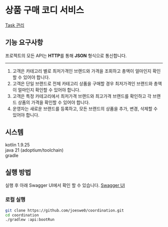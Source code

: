 # 상품 구매 코디 서비스
[Task 관리](./task.md)
## 기능 요구사항

프로젝트의 모든 API는 **HTTP**를 통해 **JSON** 형식으로 통신합니다.

--- 
1. 고객은 카테고리 별로 최저가격인 브랜드와 가격을 조회하고 총액이 얼마인지 확인할 수 있어야 합니다.
2. 고객은 단일 브랜드로 전체 카테고리 상품을 구매할 경우 최저가격인 브랜드와 총액이 얼마인지 확인할 수 있어야 합니다.
3. 고객은 특정 카테고리에서 최저가격 브랜드와 최고가격 브랜드를 확인하고 각 브랜드 상품의 가격을 확인할 수 있어야 합니다.
4. 운영자는 새로운 브랜드를 등록하고, 모든 브랜드의 상품을 추가, 변경, 삭제할 수 있어야 합니다.

## 시스템
kotlin 1.9.25  
java 21 (adoptium/toolchain)  
gradle  

## 실행 방법

실행 후 아래 Swagger UI에서 확인 할 수 있습니다.
[Swagger UI](http://localhost:8080/swagger-ui/index.html)

### 로컬 실행 
```bash
git clone https://github.com/joeswe0/coordination.git
cd coordination
./gradlew :api:bootRun
```
